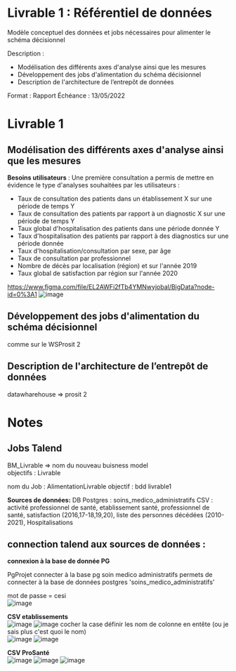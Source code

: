 # Livrable 1 : Référentiel de données

Modèle conceptuel des données et jobs nécessaires pour alimenter le schéma décisionnel

Description :
- Modélisation des différents axes d'analyse ainsi que les mesures
- Développement des jobs d'alimentation du schéma décisionnel
- Description de l'architecture de l’entrepôt de données

Format : Rapport
Échéance : 13/05/2022

# Livrable 1

## Modélisation des différents axes d'analyse ainsi que les mesures

**Besoins utilisateurs** :
Une première consultation a permis de mettre en évidence le type d'analyses souhaitées par les utilisateurs :
- Taux de consultation des patients dans un établissement X sur une période de temps Y
- Taux de consultation des patients par rapport à un diagnostic X sur une période de temps Y
- Taux global d'hospitalisation des patients dans une période donnée Y
- Taux d'hospitalisation des patients par rapport à des diagnostics sur une période donnée
- Taux d'hospitalisation/consultation par sexe, par âge
- Taux de consultation par professionnel
- Nombre de décès par localisation (région) et sur l'année 2019
- Taux global de satisfaction par région sur l'année 2020

https://www.figma.com/file/EL2AWFi2fTb4YMNwyjobal/BigData?node-id=0%3A1
![image](https://user-images.githubusercontent.com/57440386/168024178-2aec1741-6448-4b45-a257-e990703a8c81.png)


## Développement des jobs d'alimentation du schéma décisionnel

comme sur le WSProsit 2

## Description de l'architecture de l’entrepôt de données

datawharehouse => prosit 2

# Notes

## Jobs Talend

BM_Livrable => nom du nouveau buisness model  
objectifs : Livrable

nom du Job : AlimentationLivrable
objectif : bdd livrable1

**Sources de données:**
DB Postgres : soins_medico_administratifs
CSV : activité professionnel de santé, etablissement santé, professionnel de santé, satisfaction (2016,17-18,19,20), liste des personnes décédées (2010-2021), Hospitalisations

## connection talend aux sources de données :

**connexion à la base de donnée PG**

PgProjet
connecter à la base pg soin medico administratifs
permets de connecter à la base de données postgres 'soins_medico_administratifs'

mot de passe = cesi  
![image](https://user-images.githubusercontent.com/56393986/168025172-4f3e7aee-dc48-44f4-9347-49003699342d.png)

**CSV etablissements**  
![image](https://user-images.githubusercontent.com/56393986/168025870-a3c3ecc2-3332-4f2b-8a9f-6f21a3e76e25.png)
![image](https://user-images.githubusercontent.com/56393986/168026051-126a303a-7421-4bee-a317-90e427f2f28a.png)
cocher la case définir les nom de colonne en entête (ou je sais plus c'est quoi le nom)  
![image](https://user-images.githubusercontent.com/56393986/168026166-87d5e801-acac-4d75-8499-3b23d7f85e76.png)
![image](https://user-images.githubusercontent.com/56393986/168026463-3d6b35c5-c518-40bf-a8e8-b78314c43c72.png)

**CSV ProSanté**  
![image](https://user-images.githubusercontent.com/56393986/168027264-98ecd001-f232-4cbf-82fd-9275414a854c.png)
![image](https://user-images.githubusercontent.com/56393986/168027483-fbd4bdaf-1608-4433-8664-695319aa89d4.png)
![image](https://user-images.githubusercontent.com/56393986/168027703-85e5e612-bfef-41b2-bfd1-c45b1585e8c8.png)







 

